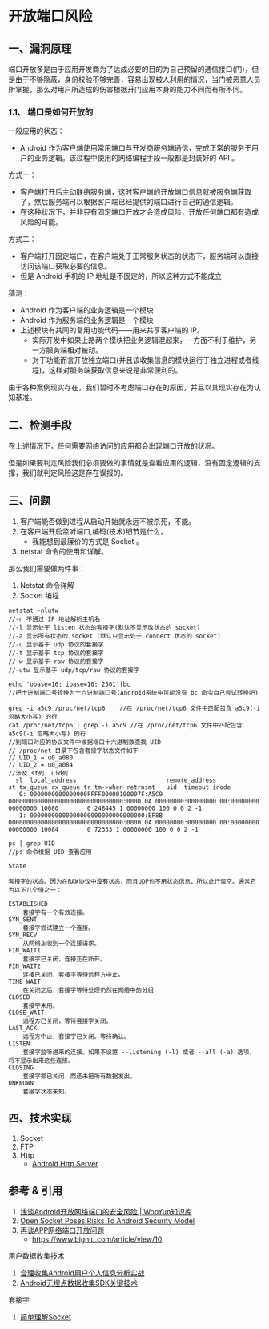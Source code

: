# 开放端口风险
## 一、漏洞原理
端口开放多是由于应用开发商为了达成必要的目的为自己预留的通信接口(门)，但是由于不够隐蔽，身份校验不够完善，容易出现被人利用的情况，当门被恶意人员所掌握，那么对用户所造成的伤害根据开门应用本身的能力不同而有所不同。

### 1.1、 端口是如何开放的
一般应用的状态：
- Android 作为客户端使用常用端口与开发商服务端通信，完成正常的服务于用户的业务逻辑。该过程中使用的网络编程手段一般都是封装好的 API 。

方式一：
- 客户端打开后主动联络服务端，这时客户端的开放端口信息就被服务端获取了，然后服务端可以根据客户端已经提供的端口进行自己的通信逻辑。
- 在这种状况下，并非只有固定端口开放才会造成风险，开放任何端口都有造成风险的可能。

方式二：
- 客户端打开固定端口，在客户端处于正常服务状态的状态下，服务端可以直接访问该端口获取必要的信息。
- 但是 Android 手机的 IP 地址是不固定的，所以这种方式不能成立

猜测：
- Android 作为客户端的业务逻辑是一个模块
- Android 作为服务端的业务逻辑是一个模块
- 上述模块有共同的复用功能代码——用来共享客户端的 IP。
    - 实际开发中如果上路两个模块把业务逻辑混起来，一方面不利于维护，另一方服务端相对被动。
    - 对于功能而言开放独立端口(并且该收集信息的模块运行于独立进程或者线程)，这样对服务端获取信息来说是非常便利的。

由于各种案例现实存在，我们暂时不考虑端口存在的原因，并且以其现实存在为认知基准。

## 二、检测手段
在上述情况下，任何需要网络访问的应用都会出现端口开放的状况。

但是如果要判定风险我们必须要做的事情就是查看应用的逻辑，没有固定逻辑的支撑，我们就判定风险这是存在误报的。

## 三、问题
1. 客户端能否做到进程从启动开始就永远不被杀死，不能。
2. 在客户端开启监听端口,编码(技术)细节是什么。
    - 我能想到最廉价的方式是 Socket 。
3. netstat 命令的使用和详解。

那么我们需要做两件事：
1. Netstat 命令详解
2. Socket 编程

```
netstat -nlutw
//-n 不通过 IP 地址解析主机名
//-l 显示处于 listen 状态的套接字(默认不显示改状态的 socket)
//-a 显示所有状态的 socket (默认只显示处于 connect 状态的 socket)
//-u 显示基于 udp 协议的套接字
//-t 显示基于 tcp 协议的套接字
//-w 显示基于 raw 协议的套接字
//-utw 显示基于 udp/tcp/raw 协议的套接字

echo 'obase=16; ibase=10; 2301'|bc
//把十进制端口号转换为十六进制端口号(Android系统中可能没有 bc 命令自己尝试转换吧)

grep -i a5c9 /proc/net/tcp6    //在 /proc/net/tcp6 文件中匹配包含 a5c9(-i 忽略大小写) 的行
cat /proc/net/tcp6 | grep -i a5c9 //在 /proc/net/tcp6 文件中匹配包含 a5c9(-i 忽略大小写) 的行
//到端口对应的协议文件中根据端口十六进制数查找 UID
// /proc/net 目录下包含套接字状态文件如下 
// UID_1 = u0_a080
// UID_2 = u0_a084
//涉及 st列  uid列
  sl  local_address                         remote_address                        st tx_queue rx_queue tr tm->when retrnsmt   uid  timeout inode
   0: 0000000000000000FFFF00000100007F:A5C9 00000000000000000000000000000000:0000 0A 00000000:00000000 00:00000000 00000000 10080        0 248445 1 00000000 100 0 0 2 -1
   1: 00000000000000000000000000000000:EF8B 00000000000000000000000000000000:0000 0A 00000000:00000000 00:00000000 00000000 10084        0 72333 1 00000000 100 0 0 2 -1

ps | grep UID
//ps 命令根据 UID 查看应用
```
```
State

套接字的状态。因为在RAW协议中没有状态，而且UDP也不用状态信息，所以此行留空。通常它为以下几个值之一：

ESTABLISHED
    套接字有一个有效连接。
SYN_SENT
    套接字尝试建立一个连接。
SYN_RECV
    从网络上收到一个连接请求。
FIN_WAIT1
    套接字已关闭，连接正在断开。
FIN_WAIT2
    连接已关闭，套接字等待远程方中止。
TIME_WAIT
    在关闭之后，套接字等待处理仍然在网络中的分组
CLOSED
    套接字未用。
CLOSE_WAIT
    远程方已关闭，等待套接字关闭。
LAST_ACK
    远程方中止，套接字已关闭。等待确认。
LISTEN
    套接字监听进来的连接。如果不设置 --listening (-l) 或者 --all (-a) 选项，将不显示出来这些连接。
CLOSING
    套接字都已关闭，而还未把所有数据发出。
UNKNOWN
    套接字状态未知。
```
## 四、技术实现
1. Socket
2. FTP
3. Http
    - [Android Http Server](https://www.cnblogs.com/sishuiliuyun/p/3461084.html)


## 参考 & 引用
1. [浅谈Android开放网络端口的安全风险 | WooYun知识库](http://www.360doc.com/content/16/0315/19/28062682_542479727.shtml#)
2. [Open Socket Poses Risks To Android Security Model](http://blog.trendmicro.com/trendlabs-security-intelligence/open-socket-poses-risks-to-android-security-model/)
3. [再谈APP网络端口开放问题](http://www.droidsec.cn/再谈APP网络端口开放问题/)
    - https://www.bigniu.com/article/view/10

用户数据收集技术
1. [合理收集Android用户个人信息分析实战](https://www.2cto.com/kf/201608/535428.html)
2. [Android无埋点数据收集SDK关键技术](http://www.jianshu.com/p/b5ffe845fe2d)

套接字
1. [简单理解Socket](http://www.cnblogs.com/dolphinX/p/3460545.html)
